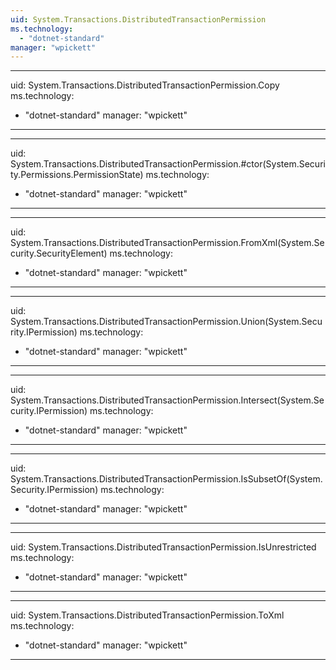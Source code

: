 ```yaml
---
uid: System.Transactions.DistributedTransactionPermission
ms.technology: 
  - "dotnet-standard"
manager: "wpickett"
---
```


---
uid: System.Transactions.DistributedTransactionPermission.Copy
ms.technology: 
  - "dotnet-standard"
manager: "wpickett"
---

---
uid: System.Transactions.DistributedTransactionPermission.#ctor(System.Security.Permissions.PermissionState)
ms.technology: 
  - "dotnet-standard"
manager: "wpickett"
---

---
uid: System.Transactions.DistributedTransactionPermission.FromXml(System.Security.SecurityElement)
ms.technology: 
  - "dotnet-standard"
manager: "wpickett"
---

---
uid: System.Transactions.DistributedTransactionPermission.Union(System.Security.IPermission)
ms.technology: 
  - "dotnet-standard"
manager: "wpickett"
---

---
uid: System.Transactions.DistributedTransactionPermission.Intersect(System.Security.IPermission)
ms.technology: 
  - "dotnet-standard"
manager: "wpickett"
---

---
uid: System.Transactions.DistributedTransactionPermission.IsSubsetOf(System.Security.IPermission)
ms.technology: 
  - "dotnet-standard"
manager: "wpickett"
---

---
uid: System.Transactions.DistributedTransactionPermission.IsUnrestricted
ms.technology: 
  - "dotnet-standard"
manager: "wpickett"
---

---
uid: System.Transactions.DistributedTransactionPermission.ToXml
ms.technology: 
  - "dotnet-standard"
manager: "wpickett"
---
